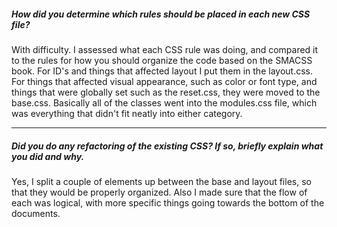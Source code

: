 ##### How did you determine which rules should be placed in each new CSS file?

With difficulty. I assessed what each CSS rule was doing, and compared it to the rules for how you should organize the code based on the SMACSS book. For ID's and things that affected layout I put them in the layout.css. For things that affected visual appearance, such as color or font type, and things that were globally set such as the reset.css, they were moved to the base.css. Basically all of the classes went into the modules.css file, which was everything that didn't fit neatly into either category.

---

##### Did you do any refactoring of the existing CSS? If so, briefly explain what you did and why.

Yes, I split a couple of elements up between the base and layout files, so that they would be properly organized. Also I made sure that the flow of each was logical, with more specific things going towards the bottom of the documents.
